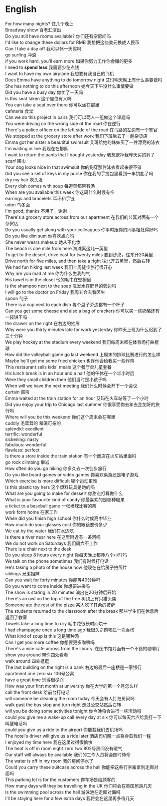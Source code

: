 # English

For how many nights? 住几个晚上  
Broadway show 百老汇演出  
Do you still have rooms available? 你们还有空房间吗  
I'd like to change these dollars for RMB 我想把这些美元换成人民币  
Can I take a day off 我可以休一天假吗  
go surfing 冲浪  
if you work hard, you'll earn more 如果你努力工作你会赚的更多  
I need to **spend less** 我需要少花点钱  
I want to have my own airplane 我想要有我自己的飞机  
Does Emma have anything to do tomorrow night 艾玛明天晚上有什么事要做吗  
She has nothing to do this afternoon 她今天下午没什么事情要做  
Did you have a busy day 你忙了一天吗  
Is this seat taken 这个座位有人吗  
You can take a seat over there 你可以坐在那里  
cafeteria 食堂  
Can we do this project in pairs 我们可以两人一组做这个课题吗  
You were driving on the wrong side of the road 你在逆行  
There's a police officer on the left side of the road 在马路的左边有一个警官  
We stopped at the grocery store after work 我们下班后去了一趟杂货店  
Emma got her sister a beautiful swimsuit 艾玛给她的妹妹买了一件漂亮的泳衣  
I'm waiting in line 我现在在排队  
I want to return the pants that I bought yesterday 我想退掉我昨天买的裤子  
scarf 围巾  
Your dog looks nice in that swimsuit 你的狗穿那件泳衣看起来很不错  
Did you see a set of keys in my purse 你在我的手提包里看到一串钥匙了吗  
dry my hair 吹头发  
Every dish comes with soup 每道菜都带有汤  
When are you available this week 你这周什么时候有空  
earrings and bracelets 耳环和手链  
udon 乌冬面  
I'm good, thanks 不用了，谢谢  
There's a grocery store across from our apartment 在我们的公寓对面有一个杂货店  
Do you usually get along with your colleagues 你平时跟你的同事相处得好吗  
Do you like dim sum 你喜欢点心吗  
She never wears makeup 她从不化妆  
The beach is one mile from here 海滩离这儿一英里  
To get to the desert, drive east for twenty miles 要到沙漠，往东开20英里  
Drive north for five miles, and then take a right 往北开五英里，然后右转  
We had fun hiking last week 我们上周徒步旅行很开心  
Why are you mad at me 你为什么生我的气  
His towel is in the closet 他的毛巾在壁橱里  
Is the shampoo next to the soap 洗发水在肥皂的旁边吗  
I will go to the doctor on Friday 我周五会去看医生  
spoon 勺子  
There is a cup next to each dish 每个盘子旁边都有一个杯子  
Can you get some cheese and also a bag of crackers 你可以买一些奶酪还有一袋饼干吗  
the drawer on the right 在右边的抽屉  
Why were you thirty minutes late for work yesterday 你昨天上班为什么迟到了三十分钟  
We play hockey at the stadium every weekend 我们每周末都在体育场打曲棍球  
How did the volleyball game go last weekend 上周末的排球比赛进行的怎么样  
Maybe he'll get me some fried chicken 也许他会给我买一些炸鸡  
This restaurant sells kids' meals 这个餐厅卖儿童套餐  
His lunch break is in an hour and a half 他的午休在一个半小时后  
Were they small children then 他们当时是小孩子吗  
When will we have the next meeting 我们什么时候会开下一个会议  
curtain 窗帘  
Emma waited at the train station for an hour 艾玛在火车站等了一个小时  
Did you enjoy your trip to Chicago last summer 你很享受你去年去芝加哥的旅行吗  
Where will you be this weekend 你们这个周末会在哪里  
cuddly 毛茸茸的 和蔼可亲的  
splendid: excellent   
terrific: wonderful  
sickening: nasty  
fabulous: wonderful  
flawless: perfect  
Is there a store inside the train station 有一个商店在火车站里面吗  
go rock climbing 攀岩  
How often do you go hiking 你多久去一次徒步旅行  
Do you like board games or video games 你喜欢桌游还是电子游戏  
Which exercise is more difficult 哪个运动更难  
Is this plastic toy hers 这个塑料玩具是她的吗  
What are you going to make for dessert 你甜点打算做什么  
What is your favourite kind of candy 你最喜欢的是哪种糖果  
a ticket to a baseball game 一张棒球比赛的票  
work form home 在家工作  
When did you finish high school 你什么时候高中毕业  
How much do your glasses cost 你的眼镜要价多少  
We eat by the water 我们在水边吃  
Is there a river near here 在这里附近有一条河吗  
We do not work on Saturdays 我们周六不工作  
There is a chair next to the desk  
Do you sleep 8 hours every night 你每天晚上都睡八个小时吗  
We talk on the phone sometimes 我们有时候打电话  
He's taking a photo of the house now 他现在在给房子拍照片  
siblings 兄弟姐妹  
Can you wait for forty minutes 你能等40分钟吗  
Do you want to come inside 你想要进来吗  
The show is staring in 20 minutes 演出在20分钟后开始  
There's an owl on the top of the tree 树顶上有只猫头鹰  
Someone ate the rest of the pizza 某人吃了其余的披萨  
The students returned to the classroom after the break 那些学生们在休息后返回了教室  
Towels take a long time to dry 毛巾花很长时间烘干  
I had champagne once a long time ago 我很久之前喝过一次香槟  
What kind of soup is this 这是哪种汤  
Can I get you more coffee 你想要更多咖啡吗  
There's a nice cafe across from the library. 在图书馆对面有一个不错的咖啡厅  
show you around 带你四处看看  
walk around 四处逛逛  
The last building on the right is a bank 右边的最后一座楼是一家银行  
apartment one zero six 106号公寓  
have a great time 玩得很尽兴  
How was your first month at university 你在大学的第一个月怎么样  
call the front desk 给前台打电话  
will someone be cleaning the room today 今天会有人打扫房间吗  
walk past the bus stop and turn right 走过公交站然后右转  
will you be doing some activities tonight 你今晚将会进行一些活动吗  
could you give me a wake-up call every day at six 你可以每天六点给我打一下叫醒电话吗  
could you give us a ride to the airport 你能载我们去机场吗  
The hotel's driver will give us a ride later 酒店司机晚一点将会载我们一程  
I enjoyed my time here 我在这里过得很愉快  
The heat is off in room eight zero two 802号房间没有暖气  
Our staff will always be available 我们的工作人员将会随时待命  
The water is off in my room 我的房间停水了  
Could you carry these suitcase across the hall 你能把这些行李箱拿到走廊对面吗  
This parking lot is for the customers 停车场是给顾客的  
How many days will they be travelling in the UK  他们将会在英国旅游几天  
Is the swimming pool across the hall 游泳池在走廊对面吗  
I'll be staying here for a few extra days 我将会在这里再多待几天  




